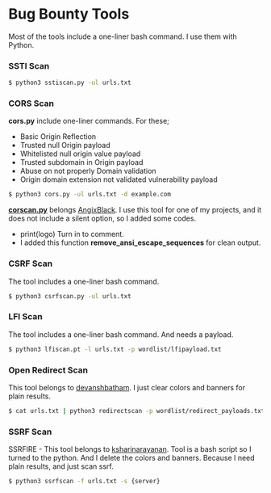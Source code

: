 # Bug Bounty Tools

Most of the tools include a one-liner bash command. I use them with Python.

### SSTI Scan

```bash
$ python3 sstiscan.py -ul urls.txt
```

### CORS Scan

__cors.py__ include one-liner commands. For these;
- Basic Origin Reflection
- Trusted null Origin payload
- Whitelisted null origin value payload
- Trusted subdomain in Origin payload
- Abuse on not properly Domain validation
- Origin domain extension not validated vulnerability payload

```bash
$ python3 cors.py -ul urls.txt -d example.com
```

__[corscan.py](https://github.com/AngixBlack/Corscan/tree/main)__   belongs [AngixBlack](https://github.com/AngixBlack). I use this tool for one of my projects, and it does not include a silent option, so I added some codes. 
- print(logo) Turn in to comment.
- I added this function __remove_ansi_escape_sequences__ for clean output.

### CSRF Scan

The tool includes a one-liner bash command.
```bash
$ python3 csrfscan.py -ul urls.txt 
```

### LFI Scan

The tool includes a one-liner bash command. And needs a payload.

```bash
$ python3 lfiscan.pt -l urls.txt -p wordlist/lfipayload.txt
```

### Open Redirect Scan

This tool belongs to [devanshbatham](https://github.com/devanshbatham). I just clear colors and banners for plain results.
```bash
$ cat urls.txt | python3 redirectscan -p wordlist/redirect_payloads.txt -k FUZZ 
```

### SSRF Scan

SSRFIRE - This tool belongs to [ksharinarayanan](https://github.com/ksharinarayanan). Tool is a bash script so I turned to the python. And I delete the colors and banners. Because I need plain results, and just scan ssrf.

```bash
$ python3 ssrfscan -f urls.txt -s {server}
```

